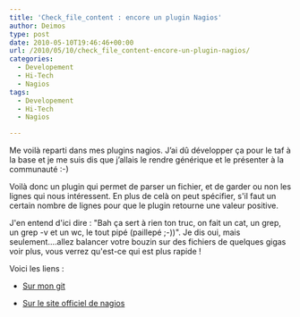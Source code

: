 ```yaml
---
title: 'Check_file_content : encore un plugin Nagios'
author: Deimos
type: post
date: 2010-05-10T19:46:46+00:00
url: /2010/05/10/check_file_content-encore-un-plugin-nagios/
categories:
  - Developement
  - Hi-Tech
  - Nagios
tags:
  - Developement
  - Hi-Tech
  - Nagios

---
```


Me voilà reparti dans mes plugins nagios. J’ai dû développer ça pour le taf à la base et je me suis dis que j’allais le rendre générique et le présenter à la communauté :-)
 
Voilà donc un plugin qui permet de parser un fichier, et de garder ou non les lignes qui nous intéressent. En plus de celà on peut spécifier, s'il faut un certain nombre de lignes pour que le plugin retourne une valeur positive.

J'en entend d'ici dire : "Bah ça sert à rien ton truc, on fait un cat, un grep, un grep -v et un wc, le tout pipé (paillepé ;-))". Je dis oui, mais seulement....allez balancer votre bouzin sur des fichiers de quelques gigas voir plus, vous verrez qu'est-ce qui est plus rapide !

Voici les liens :
  
* [Sur mon git][1]
  
* [Sur le site officiel de nagios][2]

 [1]: http://www.deimos.fr/gitweb/?p=nagios_plugins.git;a=tree;f=check_file_content;h=c4aed2bb96d65c7fe1e7dd6b5bd50c9cd8144412;hb=HEAD
 [2]: http://exchange.nagios.org/directory/Plugins/Log-Files/Check-File-Content/details

